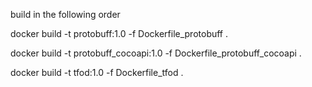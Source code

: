 build in the following order

docker build -t protobuff:1.0 -f Dockerfile_protobuff .

docker build -t protobuff_cocoapi:1.0 -f Dockerfile_protobuff_cocoapi .

docker build -t tfod:1.0 -f Dockerfile_tfod .